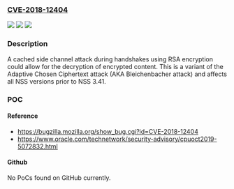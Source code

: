 ### [CVE-2018-12404](https://cve.mitre.org/cgi-bin/cvename.cgi?name=CVE-2018-12404)
![](https://img.shields.io/static/v1?label=Product&message=Network%20Security%20Services%20(NSS)&color=blue)
![](https://img.shields.io/static/v1?label=Version&message=n%2Fa&color=blue)
![](https://img.shields.io/static/v1?label=Vulnerability&message=Cryptographic%20Issues&color=brighgreen)

### Description

A cached side channel attack during handshakes using RSA encryption could allow for the decryption of encrypted content. This is a variant of the Adaptive Chosen Ciphertext attack (AKA Bleichenbacher attack) and affects all NSS versions prior to NSS 3.41.

### POC

#### Reference
- https://bugzilla.mozilla.org/show_bug.cgi?id=CVE-2018-12404
- https://www.oracle.com/technetwork/security-advisory/cpuoct2019-5072832.html

#### Github
No PoCs found on GitHub currently.

